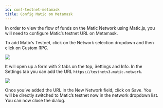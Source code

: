 ```yaml
---
id: conf-testnet-metamask
title: Config Matic on Metamask
---
```

In order to view the flow of funds on the Matic Network using Matic.js, you will need to configure Matic’s testnet URL on Metamask.

To add Matic’s Testnet, click on the Network selection dropdown and then click on Custom RPC. 

![](../../img/select-network.png?raw=true)

It will open up a form with 2 tabs on the top, Settings and Info. In the Settings tab you can add the URL `https://testnetv3.matic.network`.

![](../../img/metamask-settings.png?raw=true)

Once you’ve added the URL in the New Network field, click on Save. You will be directly switched to Matic’s testnet now in the network dropdown list. You can now close the dialog.